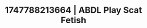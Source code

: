 ---
categories:
- Erotic tension tease
- Deep intimacy
- Double penetration
- Pegging play
- Lustful close-up
image: /assets/images/1747788213664.jpg
layout: post
seo:
  description: Featured content with high-quality Scat Fetish, ABDL Play. HD images
    available.
  keywords: Scat Fetish, ABDL Play
  og_image: /assets/images/1747788213664.jpg
  schema_type: VisualArtwork
tags:
- ABDL Play
- '#1747788213664'
- Scat Fetish
title: 1747788213664 | ABDL Play Scat Fetish
---